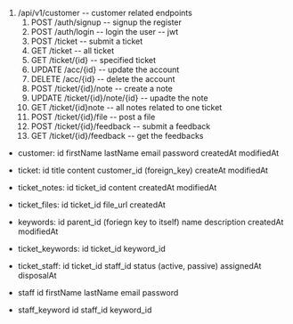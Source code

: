 1. /api/v1/customer -- customer related endpoints
   1. POST /auth/signup -- signup the register
   2. POST /auth/login -- login the user -- jwt
   3. POST /ticket -- submit a ticket
   4. GET /ticket -- all ticket
   5. GET /ticket/{id} -- specified ticket
   6. UPDATE /acc/{id} -- update the account
   7. DELETE /acc/{id} -- delete the account
   8. POST /ticket/{id}/note -- create a note
   9. UPDATE /ticket/{id}/note/{id} -- upadte the note
   10. GET /ticket/{id}note -- all notes related to one ticket
   11. POST /ticket/{id}/file -- post a file
   12. POST /ticket/{id}/feedback -- submit a feedback
   13. GET /ticket/{id}/feedback -- get the feedbacks

- customer:
  id
  firstName
  lastName
  email
  password
  createdAt
  modifiedAt

- ticket:
  id
  title
  content
  customer_id (foreign_key)
  createAt
  modifiedAt

- ticket_notes:
  id
  ticket_id
  content
  createdAt
  modifiedAt

- ticket_files:
  id
  ticket_id
  file_url
  createdAt

- keywords:
  id
  parent_id (foriegn key to itself)
  name
  description
  createdAt
  modifiedAt

- ticket_keywords:
  id
  ticket_id
  keyword_id

- ticket_staff:
  id
  ticket_id
  staff_id
  status (active, passive)
  assignedAt
  disposalAt

- staff
  id
  firstName
  lastName
  email
  password

- staff_keyword
  id
  staff_id
  keyword_id
